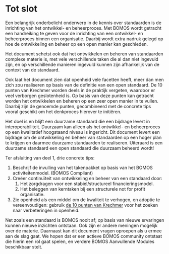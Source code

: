 # Tot slot

Een belangrijk onderbelicht onderwerp in de kennis over standaarden is
de inrichting van het ontwikkel- en beheerproces. Met BOMOS wordt
getracht een handreiking te geven voor de inrichting van een
ontwikkel- en beheerproces binnen een organisatie. Daarbij wordt extra
nadruk gelegd op hoe de ontwikkeling en beheer op een open manier kan
geschieden.

Het document schetst ook dat het ontwikkelen en beheren van
standaarden complexe materie is, met vele verschillende taken die al
dan niet ingevuld zijn, en op verschillende manieren ingevuld kunnen
zijn afhankelijk van de context van de standaard.

Ook laat het document zien dat openheid vele facetten heeft, meer dan
men zich zou realiseren op basis van de definitie van een open
standaard. De 10 punten van Krechmer worden deels in de praktijk
vergeten, waardoor er veel verborgen geslotenheid is. Op basis van
deze punten kan getracht worden het ontwikkelen en beheren op een zeer
open manier in te vullen. Daarbij zijn de genoemde punten,
gecombineerd met de concrete tips vooral geschikt om het denkproces
hierover te initiëren.

Het doel is en blijft een duurzame standaard die een bijdrage levert
in interoperabiliteit. Duurzaam kan alleen als het ontwikkel- en
beheerproces op een kwalitatief hoogstaand niveau is ingericht. Dit
document levert een bijdrage om de ontwikkeling en beheer van
standaarden op een hoger plan te krijgen en daarmee duurzame
standaarden te realiseren. Uiteraard is een duurzame standaard een
open standaard die duurzaam beheerd wordt!

Ter afsluiting van deel 1, drie concrete tips:

1. Beschrijf de invulling van het takenpakket op basis van het BOMOS activiteitenmodel. (BOMOS Compliant)
2. Creëer continuïteit van ontwikkeling en beheer van een standaard door:
   1. Het zorgdragen voor een stabiel/structureel financieringsmodel.
   2. Het beleggen van kerntaken bij een structurele not for profit organisatie.
3. Zie openheid als een middel om de kwaliteit te verhogen, en adoptie te vereenvoudigen: gebruik [de 10 punten van Krechmer](https://logius-standaarden.github.io/BOMOS-Verdieping/index.html#krechmer-s-open-standaarden-model-10-requirements) voor het zoeken naar verbeteringen in openheid.

Net zoals een standaard is BOMOS nooit af; op basis van nieuwe
ervaringen kunnen nieuwe inzichten ontstaan. Ook zijn er andere
meningen mogelijk over de materie. Daarnaast kan dit document vragen
oproepen als u ermee aan de slag gaat. We hopen dat er een actieve
BOMOS community ontstaat die hierin een rol gaat spelen, en verdere
BOMOS Aanvullende Modules beschikbaar stelt.
